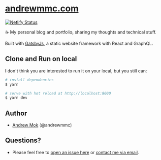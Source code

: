 # [andrewmmc.com](https://andrewmmc.com)
[![Netlify Status](https://api.netlify.com/api/v1/badges/664e9b15-ff46-4c2c-95f8-3063251c3549/deploy-status)](https://app.netlify.com/sites/andrewmmc/deploys)

☕ My personal blog and portfolio, sharing my thoughts and technical stuff. 

Built with [GatsbyJs](https://www.gatsbyjs.org/), a static website framework with React and GraphQL.

## Clone and Run on local
I don't think you are interested to run it on your local, but you still can:
``` bash
# install dependencies
$ yarn

# serve with hot reload at http://localhost:8000
$ yarn dev
```

## Author
- [Andrew Mok](https://andrewmmc.com) (@andrewmmc)

## Questions?
- Please feel free to [open an issue here](../../issues) or [contact me via email](mailto:hello@andrewmmc.com).
